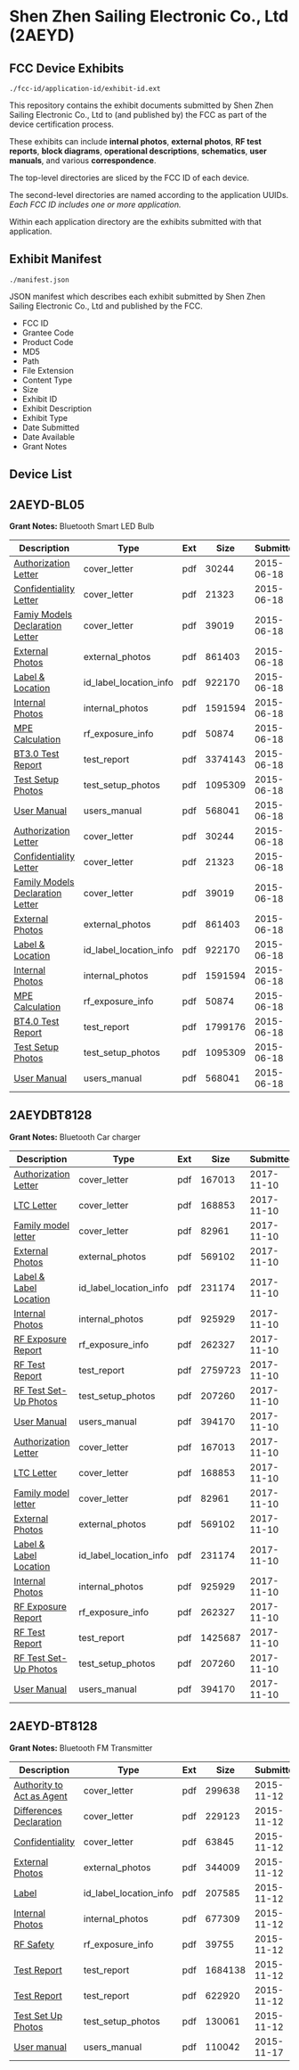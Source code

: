 # Shen Zhen Sailing Electronic Co., Ltd (2AEYD)
## FCC Device Exhibits

```
./fcc-id/application-id/exhibit-id.ext
```

This repository contains the exhibit documents submitted by Shen Zhen Sailing Electronic Co., Ltd to (and published by) the FCC as part of the device certification process.

These exhibits can include **internal photos**, **external photos**, **RF test reports**, **block diagrams**, **operational descriptions**, **schematics**, **user manuals**, and various **correspondence**.

The top-level directories are sliced by the FCC ID of each device.

The second-level directories are named according to the application UUIDs. *Each FCC ID includes one or more application.*

Within each application directory are the exhibits submitted with that application. 

## Exhibit Manifest

```
./manifest.json
```

JSON manifest which describes each exhibit submitted by Shen Zhen Sailing Electronic Co., Ltd and published by the FCC.

- FCC ID
- Grantee Code
- Product Code
- MD5
- Path
- File Extension
- Content Type
- Size
- Exhibit ID
- Exhibit Description
- Exhibit Type
- Date Submitted
- Date Available
- Grant Notes

## Device List
## 2AEYD-BL05
**Grant Notes:** Bluetooth Smart LED Bulb

| Description | Type | Ext | Size | Submitted | Available |
| ----------- | ---- | --- | ---- | --------- | --------- |
| [Authorization Letter](2AEYD-BL05/0369bc7da3fdd2a2cb6e4bdc213f2c1d/2652627.pdf) | cover_letter | pdf | 30244 | 2015-06-18 | 2015-06-18 |
| [Confidentiality Letter](2AEYD-BL05/0369bc7da3fdd2a2cb6e4bdc213f2c1d/2652628.pdf) | cover_letter | pdf | 21323 | 2015-06-18 | 2015-06-18 |
| [Famiy Models Declaration Letter](2AEYD-BL05/0369bc7da3fdd2a2cb6e4bdc213f2c1d/2652629.pdf) | cover_letter | pdf | 39019 | 2015-06-18 | 2015-06-18 |
| [External Photos](2AEYD-BL05/0369bc7da3fdd2a2cb6e4bdc213f2c1d/2652636.pdf) | external_photos | pdf | 861403 | 2015-06-18 | 2015-06-18 |
| [Label & Location](2AEYD-BL05/0369bc7da3fdd2a2cb6e4bdc213f2c1d/2652638.pdf) | id_label_location_info | pdf | 922170 | 2015-06-18 | 2015-06-18 |
| [Internal Photos](2AEYD-BL05/0369bc7da3fdd2a2cb6e4bdc213f2c1d/2652637.pdf) | internal_photos | pdf | 1591594 | 2015-06-18 | 2015-06-18 |
| [MPE Calculation](2AEYD-BL05/0369bc7da3fdd2a2cb6e4bdc213f2c1d/2652634.pdf) | rf_exposure_info | pdf | 50874 | 2015-06-18 | 2015-06-18 |
| [BT3.0 Test Report](2AEYD-BL05/0369bc7da3fdd2a2cb6e4bdc213f2c1d/2652633.pdf) | test_report | pdf | 3374143 | 2015-06-18 | 2015-06-18 |
| [Test Setup Photos](2AEYD-BL05/0369bc7da3fdd2a2cb6e4bdc213f2c1d/2652635.pdf) | test_setup_photos | pdf | 1095309 | 2015-06-18 | 2015-06-18 |
| [User Manual](2AEYD-BL05/0369bc7da3fdd2a2cb6e4bdc213f2c1d/2652639.pdf) | users_manual | pdf | 568041 | 2015-06-18 | 2015-06-18 |
| [Authorization Letter](2AEYD-BL05/046ac5c09fc1a59e776db6909d239864/2652627.pdf) | cover_letter | pdf | 30244 | 2015-06-18 | 2015-06-18 |
| [Confidentiality Letter](2AEYD-BL05/046ac5c09fc1a59e776db6909d239864/2652628.pdf) | cover_letter | pdf | 21323 | 2015-06-18 | 2015-06-18 |
| [Family Models Declaration Letter](2AEYD-BL05/046ac5c09fc1a59e776db6909d239864/2652629.pdf) | cover_letter | pdf | 39019 | 2015-06-18 | 2015-06-18 |
| [External Photos](2AEYD-BL05/046ac5c09fc1a59e776db6909d239864/2652636.pdf) | external_photos | pdf | 861403 | 2015-06-18 | 2015-06-18 |
| [Label & Location](2AEYD-BL05/046ac5c09fc1a59e776db6909d239864/2652638.pdf) | id_label_location_info | pdf | 922170 | 2015-06-18 | 2015-06-18 |
| [Internal Photos](2AEYD-BL05/046ac5c09fc1a59e776db6909d239864/2652637.pdf) | internal_photos | pdf | 1591594 | 2015-06-18 | 2015-06-18 |
| [MPE Calculation](2AEYD-BL05/046ac5c09fc1a59e776db6909d239864/2652634.pdf) | rf_exposure_info | pdf | 50874 | 2015-06-18 | 2015-06-18 |
| [BT4.0 Test Report](2AEYD-BL05/046ac5c09fc1a59e776db6909d239864/2652646.pdf) | test_report | pdf | 1799176 | 2015-06-18 | 2015-06-18 |
| [Test Setup Photos](2AEYD-BL05/046ac5c09fc1a59e776db6909d239864/2652635.pdf) | test_setup_photos | pdf | 1095309 | 2015-06-18 | 2015-06-18 |
| [User Manual](2AEYD-BL05/046ac5c09fc1a59e776db6909d239864/2652639.pdf) | users_manual | pdf | 568041 | 2015-06-18 | 2015-06-18 |
## 2AEYDBT8128
**Grant Notes:** Bluetooth Car charger

| Description | Type | Ext | Size | Submitted | Available |
| ----------- | ---- | --- | ---- | --------- | --------- |
| [Authorization Letter](2AEYDBT8128/8fd2adff353efc7af56b7c434f7203c1/3634367.pdf) | cover_letter | pdf | 167013 | 2017-11-10 | 2017-11-10 |
| [LTC Letter](2AEYDBT8128/8fd2adff353efc7af56b7c434f7203c1/3634368.pdf) | cover_letter | pdf | 168853 | 2017-11-10 | 2017-11-10 |
| [Family model letter](2AEYDBT8128/8fd2adff353efc7af56b7c434f7203c1/3634369.pdf) | cover_letter | pdf | 82961 | 2017-11-10 | 2017-11-10 |
| [External Photos](2AEYDBT8128/8fd2adff353efc7af56b7c434f7203c1/3634370.pdf) | external_photos | pdf | 569102 | 2017-11-10 | 2017-11-10 |
| [Label & Label Location](2AEYDBT8128/8fd2adff353efc7af56b7c434f7203c1/3634371.pdf) | id_label_location_info | pdf | 231174 | 2017-11-10 | 2017-11-10 |
| [Internal Photos](2AEYDBT8128/8fd2adff353efc7af56b7c434f7203c1/3634372.pdf) | internal_photos | pdf | 925929 | 2017-11-10 | 2017-11-10 |
| [RF Exposure Report](2AEYDBT8128/8fd2adff353efc7af56b7c434f7203c1/3634374.pdf) | rf_exposure_info | pdf | 262327 | 2017-11-10 | 2017-11-10 |
| [RF Test Report](2AEYDBT8128/8fd2adff353efc7af56b7c434f7203c1/3634376.pdf) | test_report | pdf | 2759723 | 2017-11-10 | 2017-11-10 |
| [RF Test Set-Up Photos](2AEYDBT8128/8fd2adff353efc7af56b7c434f7203c1/3634412.pdf) | test_setup_photos | pdf | 207260 | 2017-11-10 | 2017-11-10 |
| [User Manual](2AEYDBT8128/8fd2adff353efc7af56b7c434f7203c1/3634416.pdf) | users_manual | pdf | 394170 | 2017-11-10 | 2017-11-10 |
| [Authorization Letter](2AEYDBT8128/f6c676c5a4fb8cccb7cf5be23a2aaf5c/3634367.pdf) | cover_letter | pdf | 167013 | 2017-11-10 | 2017-11-10 |
| [LTC Letter](2AEYDBT8128/f6c676c5a4fb8cccb7cf5be23a2aaf5c/3634368.pdf) | cover_letter | pdf | 168853 | 2017-11-10 | 2017-11-10 |
| [Family model letter](2AEYDBT8128/f6c676c5a4fb8cccb7cf5be23a2aaf5c/3634369.pdf) | cover_letter | pdf | 82961 | 2017-11-10 | 2017-11-10 |
| [External Photos](2AEYDBT8128/f6c676c5a4fb8cccb7cf5be23a2aaf5c/3634370.pdf) | external_photos | pdf | 569102 | 2017-11-10 | 2017-11-10 |
| [Label & Label Location](2AEYDBT8128/f6c676c5a4fb8cccb7cf5be23a2aaf5c/3634371.pdf) | id_label_location_info | pdf | 231174 | 2017-11-10 | 2017-11-10 |
| [Internal Photos](2AEYDBT8128/f6c676c5a4fb8cccb7cf5be23a2aaf5c/3634372.pdf) | internal_photos | pdf | 925929 | 2017-11-10 | 2017-11-10 |
| [RF Exposure Report](2AEYDBT8128/f6c676c5a4fb8cccb7cf5be23a2aaf5c/3634374.pdf) | rf_exposure_info | pdf | 262327 | 2017-11-10 | 2017-11-10 |
| [RF Test Report](2AEYDBT8128/f6c676c5a4fb8cccb7cf5be23a2aaf5c/3634449.pdf) | test_report | pdf | 1425687 | 2017-11-10 | 2017-11-10 |
| [RF Test Set-Up Photos](2AEYDBT8128/f6c676c5a4fb8cccb7cf5be23a2aaf5c/3634412.pdf) | test_setup_photos | pdf | 207260 | 2017-11-10 | 2017-11-10 |
| [User Manual](2AEYDBT8128/f6c676c5a4fb8cccb7cf5be23a2aaf5c/3634416.pdf) | users_manual | pdf | 394170 | 2017-11-10 | 2017-11-10 |
## 2AEYD-BT8128
**Grant Notes:** Bluetooth FM Transmitter

| Description | Type | Ext | Size | Submitted | Available |
| ----------- | ---- | --- | ---- | --------- | --------- |
| [Authority to Act as Agent](2AEYD-BT8128/839a52520bef3fbb42425a7d11dcb3b2/2810821.pdf) | cover_letter | pdf | 299638 | 2015-11-12 | 2015-11-16 |
| [Differences Declaration](2AEYD-BT8128/839a52520bef3fbb42425a7d11dcb3b2/2810822.pdf) | cover_letter | pdf | 229123 | 2015-11-12 | 2015-11-16 |
| [Confidentiality](2AEYD-BT8128/839a52520bef3fbb42425a7d11dcb3b2/2810823.pdf) | cover_letter | pdf | 63845 | 2015-11-12 | 2015-11-16 |
| [External Photos](2AEYD-BT8128/839a52520bef3fbb42425a7d11dcb3b2/2810824.pdf) | external_photos | pdf | 344009 | 2015-11-12 | 2015-11-16 |
| [Label](2AEYD-BT8128/839a52520bef3fbb42425a7d11dcb3b2/2810826.pdf) | id_label_location_info | pdf | 207585 | 2015-11-12 | 2015-11-16 |
| [Internal Photos](2AEYD-BT8128/839a52520bef3fbb42425a7d11dcb3b2/2810825.pdf) | internal_photos | pdf | 677309 | 2015-11-12 | 2015-11-16 |
| [RF Safety](2AEYD-BT8128/839a52520bef3fbb42425a7d11dcb3b2/2810832.pdf) | rf_exposure_info | pdf | 39755 | 2015-11-12 | 2015-11-16 |
| [Test Report](2AEYD-BT8128/839a52520bef3fbb42425a7d11dcb3b2/2810830.pdf) | test_report | pdf | 1684138 | 2015-11-12 | 2015-11-16 |
| [Test Report](2AEYD-BT8128/839a52520bef3fbb42425a7d11dcb3b2/2810831.pdf) | test_report | pdf | 622920 | 2015-11-12 | 2015-11-16 |
| [Test Set Up Photos](2AEYD-BT8128/839a52520bef3fbb42425a7d11dcb3b2/2810829.pdf) | test_setup_photos | pdf | 130061 | 2015-11-12 | 2015-11-16 |
| [User manual](2AEYD-BT8128/839a52520bef3fbb42425a7d11dcb3b2/2814499.pdf) | users_manual | pdf | 110042 | 2015-11-17 | 2015-11-16 |

